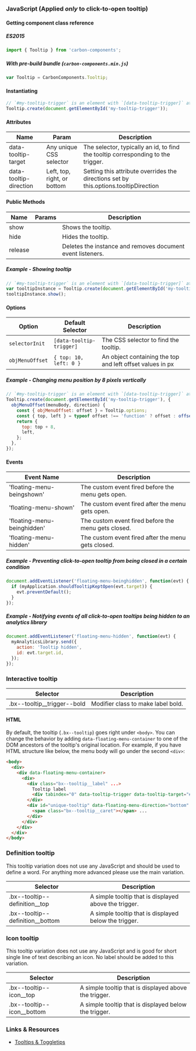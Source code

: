 ### JavaScript (Applied _only_ to click-to-open tooltip)

#### Getting component class reference

##### ES2015

```javascript
import { Tooltip } from 'carbon-components';
```

##### With pre-build bundle (`carbon-components.min.js`)

```javascript
var Tooltip = CarbonComponents.Tooltip;
```

#### Instantiating

```javascript
// `#my-tooltip-trigger` is an element with `[data-tooltip-trigger]` attribute
Tooltip.create(document.getElementById('my-tooltip-trigger'));
```

#### Attributes

| Name                   | Param                       | Description                                                                          |
| ---------------------- | --------------------------- | ------------------------------------------------------------------------------------ |
| data-tooltip-target    | Any unique CSS selector     | The selector, typically an id, to find the tooltip corresponding to the trigger.     |
| data-tooltip-direction | Left, top, right, or bottom | Setting this attribute overrides the directions set by this.options.tooltipDirection |

#### Public Methods

| Name    | Params | Description                                                |
| ------- | ------ | ---------------------------------------------------------- |
| show    |        | Shows the tooltip.                                         |
| hide    |        | Hides the tooltip.                                         |
| release |        | Deletes the instance and removes document event listeners. |

##### Example - Showing tooltip

```javascript
// `#my-tooltip-trigger` is an element with `[data-tooltip-trigger]` attribute
var tooltipInstance = Tooltip.create(document.getElementById('my-tooltip-trigger'));
tooltipInstance.show();
```

#### Options

| Option          | Default Selector         | Description                                               |
| --------------- | ------------------------ | --------------------------------------------------------- |
| `selectorInit`  | `[data-tooltip-trigger]` | The CSS selector to find the tooltip.                     |
| `objMenuOffset` | `{ top: 10, left: 0 }`   | An object containing the top and left offset values in px |

##### Example - Changing menu position by 8 pixels vertically

```javascript
// `#my-tooltip-trigger` is an element with `[data-tooltip-trigger]` attribute
Tooltip.create(document.getElementById('my-tooltip-trigger'), {
  objMenuOffset(menuBody, direction) {
    const { objMenuOffset: offset } = Tooltip.options;
    const { top, left } = typeof offset !== 'function' ? offset : offset(menuBody, direction);
    return {
      top: top + 8,
      left,
    };
  },
});
```

#### Events

| Event Name                  | Description                                         |
| --------------------------- | --------------------------------------------------- |
| 'floating-menu-beingshown'  | The custom event fired before the menu gets open.   |
| 'floating-menu-shown'       | The custom event fired after the menu gets open.    |
| 'floating-menu-beinghidden' | The custom event fired before the menu gets closed. |
| 'floating-menu-hidden'      | The custom event fired after the menu gets closed.  |

##### Example - Preventing click-to-open tooltip from being closed in a certain condition

```javascript
document.addEventListener('floating-menu-beinghidden', function(evt) {
  if (myApplication.shouldTooltipKeptOpen(evt.target)) {
    evt.preventDefault();
  }
});
```

##### Example - Notifying events of all click-to-open tooltips being hidden to an analytics library

```javascript
document.addEventListener('floating-menu-hidden', function(evt) {
  myAnalyticsLibrary.send({
    action: 'Tooltip hidden',
    id: evt.target.id,
  });
});
```

### Interactive tooltip

| Selector                      | Description                        |
| ----------------------------- | ---------------------------------- |
| .bx--tooltip\_\_trigger--bold | Modifier class to make label bold. |

#### HTML

By default, the tooltip (`.bx--tooltip`) goes right under `<body>`. You can change the behavior by adding `data-floating-menu-container` to one of the DOM ancestors of the tooltip's original location. For example, if you have HTML structure like below, the menu body will go under the second `<div>`:

```html
<body>
  <div>
    <div data-floating-menu-container>
      <div>
        <div class="bx--tooltip__label" ...>
          Tooltip label
          <div tabindex="0" data-tooltip-trigger data-tooltip-target="#unique-tooltip" class="bx--tooltip__trigger" ...>...</div>
        </div>
        <div id="unique-tooltip" data-floating-menu-direction="bottom" class="bx--tooltip" ...>
          <span class="bx--tooltip__caret"></span> ...
        </div>
      </div>
    </div>
  </div>
</body>
```

### Definition tooltip

This tooltip variation does not use any JavaScript and should be used to define a word. For anything more advanced please use the main variation.

| Selector                           | Description                                           |
| ---------------------------------- | ----------------------------------------------------- |
| .bx--tooltip--definition\_\_top    | A simple tooltip that is displayed above the trigger. |
| .bx--tooltip--definition\_\_bottom | A simple tooltip that is displayed below the trigger. |

### Icon tooltip

This tooltip variation does not use any JavaScript and is good for short single line of text describing an icon. No label should be added to this variation.

| Selector                     | Description                                           |
| ---------------------------- | ----------------------------------------------------- |
| .bx--tooltip--icon\_\_top    | A simple tooltip that is displayed above the trigger. |
| .bx--tooltip--icon\_\_bottom | A simple tooltip that is displayed below the trigger. |

### Links & Resources

- [Tooltips & Toggletips](https://inclusive-components.design/tooltips-toggletips/)
